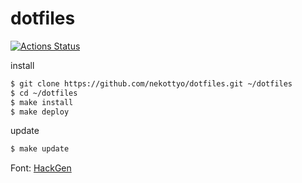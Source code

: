 # dotfiles

[![Actions Status](https://github.com/nekottyo/dotfiles/workflows/test%20brew%20install/badge.svg)](https://github.com/nekottyo/dotfiles/actions)

install

```bash
$ git clone https://github.com/nekottyo/dotfiles.git ~/dotfiles
$ cd ~/dotfiles
$ make install
$ make deploy
```
update
```bash
$ make update
```

Font: [HackGen](https://github.com/yuru7/HackGen)

